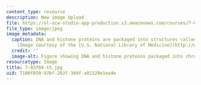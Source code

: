 ```yaml
---
content_type: resource
description: New image Upload
file: https://ol-ocw-studio-app-production.s3.amazonaws.com/courses/7-03-genetics-fall-2004/7100f85097bf263f384fa01329e1ea4e_7-03f04-th.jpg
file_type: image/jpeg
image_metadata:
  caption: DNA and histone proteins are packaged into structures called chromosomes.
    (Image courtesy of the [U.S. National Library of Medicine](http://www.nlm.nih.gov/).)
  credit: ''
  image-alt: Figure showing DNA and histone proteins packaged into chromosomes.
resourcetype: Image
title: 7-03f04-th.jpg
uid: 7100f850-97bf-263f-384f-a01329e1ea4e
---
```


